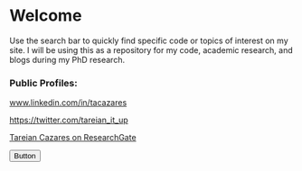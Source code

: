 # Welcome

Use the search bar to quickly find specific code or topics of interest on my site. I will be using this as a repository for my code, academic research, and blogs during my PhD research.

### Public Profiles:

www.linkedin.com/in/tacazares

https://twitter.com/tareian_it_up

<a href="https://www.researchgate.net/profile/Tareian_Cazares">Tareian Cazares on ResearchGate</a>

<button type="button" name="button" class="btn">Button</button>
